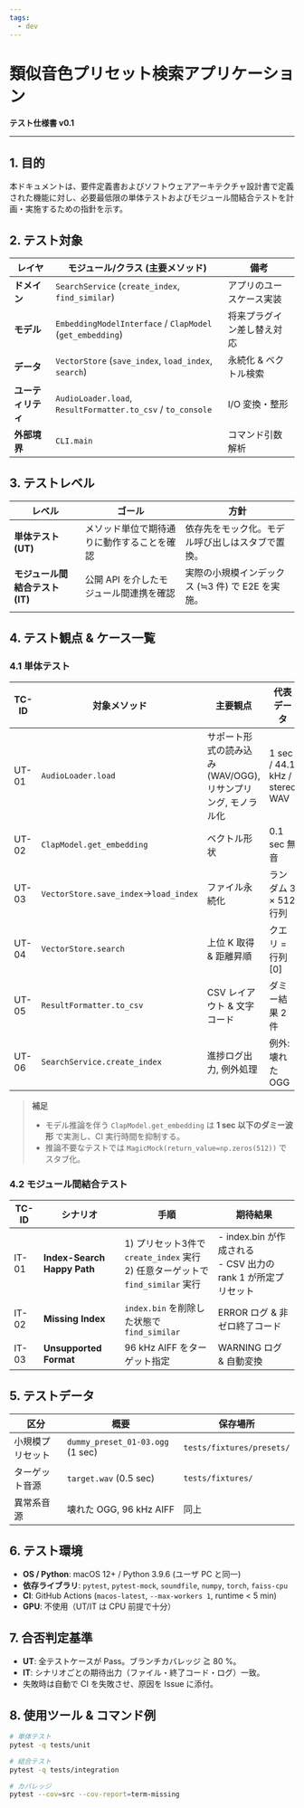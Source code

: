 ```yaml
---
tags:
  - dev
---
```

# 類似音色プリセット検索アプリケーション  
**テスト仕様書 v0.1**

---

## 1. 目的  
本ドキュメントは、要件定義書およびソフトウェアアーキテクチャ設計書で定義された機能に対し、必要最低限の単体テストおよびモジュール間結合テストを計画・実施するための指針を示す。

## 2. テスト対象  
| レイヤ        | モジュール/クラス (主要メソッド) | 備考 |
|---------------|---------------------------------|------|
| **ドメイン**  | `SearchService` (`create_index`, `find_similar`) | アプリのユースケース実装 |
| **モデル**    | `EmbeddingModelInterface` / `ClapModel` (`get_embedding`) | 将来プラグイン差し替え対応 |
| **データ**    | `VectorStore` (`save_index`, `load_index`, `search`) | 永続化 & ベクトル検索 |
| **ユーティリティ** | `AudioLoader.load`, `ResultFormatter.to_csv` / `to_console` | I/O 変換・整形 |
| **外部境界**  | `CLI.main` | コマンド引数解析 |

## 3. テストレベル  
| レベル                  | ゴール                    | 方針                             |
| -------------------- | ---------------------- | ------------------------------ |
| **単体テスト (UT)**       | メソッド単位で期待通りに動作することを確認  | 依存先をモック化。モデル呼び出しはスタブで置換。       |
| **モジュール間結合テスト (IT)** | 公開 API を介したモジュール間連携を確認 | 実際の小規模インデックス (≒3 件) で E2E を実施。 |
|                      |                        |                                |

## 4. テスト観点 & ケース一覧  
### 4.1 単体テスト  
| TC-ID | 対象メソッド | 主要観点 | 代表データ | 期待結果 |
|-------|-------------|---------|------------|---------|
| UT-01 | `AudioLoader.load` | サポート形式の読み込み (WAV/OGG), リサンプリング, モノラル化 | 1 sec / 44.1 kHz / stereo WAV | 48 kHz mono NumPy 配列が返る |
| UT-02 | `ClapModel.get_embedding` | ベクトル形状 | 0.1 sec 無音 | `np.ndarray(shape=(512,))` |
| UT-03 | `VectorStore.save_index`→`load_index` | ファイル永続化 | ランダム 3 × 512 行列 | 同一行列が復元される |
| UT-04 | `VectorStore.search` | 上位 K 取得 & 距離昇順 | クエリ = 行列[0] | 返却順位[0] == 0 |
| UT-05 | `ResultFormatter.to_csv` | CSV レイアウト & 文字コード | ダミー結果 2 件 | UTF-8 CSV 文字列生成 |
| UT-06 | `SearchService.create_index` | 進捗ログ出力, 例外処理 | 例外: 壊れた OGG | INFO ログ1件 + WARNING1件 |

> **補足**  
> - モデル推論を伴う `ClapModel.get_embedding` は **1 sec 以下のダミー波形** で実測し、CI 実行時間を抑制する。  
> - 推論不要なテストでは `MagicMock(return_value=np.zeros(512))` でスタブ化。

### 4.2 モジュール間結合テスト  
| TC-ID | シナリオ | 手順 | 期待結果 |
|-------|---------|------|---------|
| IT-01 | **Index-Search Happy Path** | 1) プリセット3件で `create_index` 実行<br>2) 任意ターゲットで `find_similar` 実行 | - index.bin が作成される<br>- CSV 出力の rank 1 が所定プリセット |
| IT-02 | **Missing Index** | `index.bin` を削除した状態で `find_similar` | ERROR ログ & 非ゼロ終了コード |
| IT-03 | **Unsupported Format** | 96 kHz AIFF をターゲット指定 | WARNING ログ & 自動変換 |

## 5. テストデータ  
| 区分 | 概要 | 保存場所 |
|------|------|---------|
| 小規模プリセット | `dummy_preset_01-03.ogg` (1 sec) | `tests/fixtures/presets/` |
| ターゲット音源 | `target.wav` (0.5 sec) | `tests/fixtures/` |
| 異常系音源 | 壊れた OGG, 96 kHz AIFF | 同上 |

## 6. テスト環境  
- **OS / Python**: macOS 12+ / Python 3.9.6 (ユーザ PC と同一)  
- **依存ライブラリ**: `pytest`, `pytest-mock`, `soundfile`, `numpy`, `torch`, `faiss-cpu`  
- **CI**: GitHub Actions (`macos-latest`, `--max-workers 1`, runtime < 5 min)  
- **GPU**: 不使用（UT/IT は CPU 前提で十分）

## 7. 合否判定基準  
- **UT**: 全テストケースが Pass。ブランチカバレッジ ≧ 80 %。  
- **IT**: シナリオごとの期待出力（ファイル・終了コード・ログ）一致。  
- 失敗時は自動で CI を失敗させ、原因を Issue に添付。

## 8. 使用ツール & コマンド例  
```bash
# 単体テスト
pytest -q tests/unit

# 結合テスト
pytest -q tests/integration

# カバレッジ
pytest --cov=src --cov-report=term-missing
